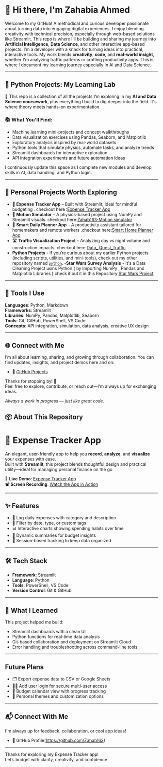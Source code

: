 

# 👋 Hi there, I'm Zahabia Ahmed

Welcome to my GitHub! A methodical and curious developer passionate about turning data into engaging digital experiences. I enjoy blending creativity with technical precision, especially through web-based solutions like Streamlit. This repo is where I’ll be building and sharing my journey into **Artificial Intelligence**, **Data Science**, and other interactive app-based projects.  I’m a developer with a knack for turning ideas into practical, interactive tools. My work blends **creativity**, **code**, and **real-world insight**, whether I'm analyzing traffic patterns or crafting productivity apps. This is where I document my learning journey especially in AI and Data Science.

---

## 🧠 Python Projects: My Learning Lab

🔎 This repo is a collection of all the projects I’m exploring in my **AI and Data Science coursework**, plus everything I build to dig deeper into the field. It's where theory meets hands-on experimentation.

### 📚 What You’ll Find:
- Machine learning mini-projects and concept walkthroughs  
- Data visualization exercises using Pandas, Seaborn, and Matplotlib  
- Exploratory analysis inspired by real-world datasets  
- Python tools that simulate physics, automate tasks, and analyze trends
-  Streamlit dashboards for interactive exploration  
- API integration experiments and future automation ideas  

I continuously update this space as I complete new modules and develop skills in AI, data handling, and Python logic.

---

## 🚀 Personal Projects Worth Exploring

- 💸 **Expense Tracker App** – Built with Streamlit, ideal for mindful budgeting . checkout here :[Expense Tracker App](https://github.com/Zahab163/Zahab163.git)
- 🎡 **Motion Simulator** – A physics-based project using NumPy and Streamlit visuals.  checkout here:[Zahab163-Motion simulator](https://github.com/Zahab163/Motion_simulator_App)
- 🧠 **Smart Daily Planner App** – A productivity assistant tailored for homemakers and remote workers .checkout here:[Smart Home Planner App](https://github.com/Zahab163/Smart_Home_PLanner.git)
- 🛣️ **Traffic Visualization Project** – Analyzing day vs night volume and construction impacts. checkout here:[Data_ Quest_Traffic](https://github.com/Zahab163/Data_Quest_Traffic.git)
- **Python Projects** - If you’re curious about my earlier Python projects (including scripts, utilities, and mini-tools), check out my other repository named [`python`](https://github.com/Zahab163/python).
-**Star Wars Survey Analysis** - It's a Data Cleaning Project usins Python ( by Importing NumPy , Pandas and Matplotlib Libraries ) check it out it in this Repository [Star Wars Project]( )

---

## 🔧 Tools I Use

**Languages**: Python, Markdown  
**Frameworks**: Streamlit  
**Libraries**: NumPy, Pandas, Matplotlib, Seaborn  
**Tools**: Git, GitHub, PowerShell, VS Code  
**Concepts**: API integration, simulation, data analysis, creative UX design

---

## 🌐 Connect with Me

I’m all about learning, sharing, and growing through collaboration. You can find updates, insights, and project demos here and on:

- 📌 [GitHub Projects](https://github.com/Zahab163)

Thanks for stopping by! 🌟  
Feel free to explore, contribute, or reach out—I'm always up for exchanging ideas.

 _Always a work in progress — just like great code._


## 📦 About This Repository
# 💸 Expense Tracker App

An elegant, user-friendly app to help you **record**, **analyze**, and **visualize** your expenses with ease.  
Built with **Streamlit**, this project blends thoughtful design and practical utility—ideal for managing personal finance on the go.

🔗 **Live Demo**: [Expense Tracker App](https://expensetrackerap.streamlit.app/)  
📽️ **Screen Recording**: [Watch the App in Action](https://screenrec.com/share/x3DdTbhU2B)

---

## ✨ Features

- 🧾 Log daily expenses with category and description  
- 📅 Filter by date, type, or custom tags  
- 📊 Interactive charts showing spending habits over time  
- 💬 Dynamic summaries for budget insights  
- 📌 Session-based tracking to keep data organized

---

## 🛠 Tech Stack

- **Framework**: Streamlit  
- **Language**: Python  
- **Tools**: PowerShell, VS Code  
- **Version Control**: Git & GitHub

---

## 🧠 What I Learned

This project helped me build:
- Streamlit dashboards with a clean UI  
- Python functions for real-time data analysis  
- Git-based collaboration and deployment on Streamlit Cloud  
- Error handling and troubleshooting across command-line tools

---

##  Future Plans

- 🗂️ Export expense data to CSV or Google Sheets  
- 🧑‍💼 Add user login for secure multi-user access  
- 📆 Budget calendar view with progress tracking  
- 🌈 Personal themes and customization options  

---

## 📬 Connect With Me

I'm always up for feedback, collaboration, or cool app ideas!  
- 🔗 GitHub Profile(https://github.com/Zahab163) 

---

Thanks for exploring my Expense Tracker app!  
Let’s budget with clarity, creativity, and confidence 



